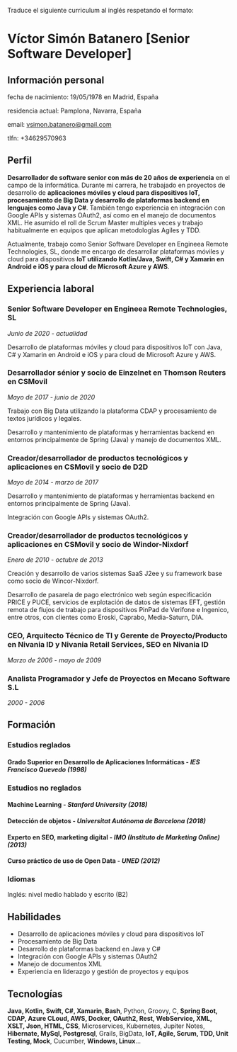 Traduce el siguiente curriculum al inglés respetando el formato:

# Víctor Simón Batanero [Senior Software Developer]
## Información personal
fecha de nacimiento: 19/05/1978 en Madrid, España 

residencia actual: Pamplona, Navarra, España

email: vsimon.batanero@gmail.com 

tlfn: +34629570963

## Perfil
**Desarrollador de software senior con más de 20 años de experiencia** en el campo de la informática. Durante mi carrera, he trabajado en proyectos de desarrollo de **aplicaciones móviles y cloud para dispositivos IoT, procesamiento de Big Data y desarrollo de plataformas backend en lenguajes como Java y C#**. También tengo experiencia en integración con Google APIs y sistemas OAuth2, así como en el manejo de documentos XML. He asumido el roll de Scrum Master multiples veces y trabajo habitualmente en equipos que aplican metodologías Agiles y TDD.

Actualmente, trabajo como Senior Software Developer en Engineea Remote Technologies, SL, donde me encargo de desarrollar plataformas móviles y cloud para dispositivos **IoT utilizando Kotlin/Java, Swift, C# y Xamarin en Android e iOS y para cloud de Microsoft Azure y AWS**.

## Experiencia laboral
### Senior Software Developer en Engineea Remote Technologies, SL
*Junio de 2020 - actualidad*

Desarrollo de plataformas móviles y cloud para dispositivos IoT con Java, C# y Xamarin en Android e iOS y para cloud de Microsoft Azure y AWS.

### Desarrollador sénior y socio de Einzelnet en Thomson Reuters en CSMovil
*Mayo de 2017 - junio de 2020*

Trabajo con Big Data utilizando la plataforma CDAP y procesamiento de textos jurídicos y legales.

Desarrollo y mantenimiento de plataformas y herramientas backend en entornos principalmente de Spring (Java) y manejo de documentos XML.

### Creador/desarrollador de productos tecnológicos y aplicaciones en CSMovil y socio de D2D
*Mayo de 2014 - marzo de 2017*

Desarrollo y mantenimiento de plataformas y herramientas backend en entornos principalmente de Spring (Java).

Integración con Google APIs y sistemas OAuth2.

### Creador/desarrollador de productos tecnológicos y aplicaciones en CSMovil y socio de Windor-Nixdorf
*Enero de 2010 - octubre de 2013*

Creación y desarrollo de varios sistemas SaaS J2ee y su framework base como socio de Wincor-Nixdorf.

Desarrollo de pasarela de pago electrónico web según especificación PRICE y PUCE, servicios de explotación de datos de sistemas EFT, gestión remota de flujos de trabajo para dispositivos PinPad de Verifone e Ingenico, entre otros, con clientes como Eroski, Caprabo, Media-Saturn, DIA.

### CEO, Arquitecto Técnico de TI y Gerente de Proyecto/Producto en Nivania ID y Nivania Retail Services, SEO en Nivania ID
*Marzo de 2006 - mayo de 2009*

### Analista Programador y Jefe de Proyectos en Mecano Software S.L
*2000 - 2006*

## Formación

### Estudios reglados

#### Grado Superior en Desarrollo de Aplicaciones Informáticas - *IES Francisco Quevedo (1998)*
### Estudios no reglados
#### Machine Learning - *Stanford University (2018)*
#### Detección de objetos - *Universitat Autónoma de Barcelona (2018)* 
#### Experto en SEO, marketing digital - *IMO (Instituto de Marketing Online) (2013)*
#### Curso práctico de uso de Open Data - *UNED (2012)*

### Idiomas
Inglés: nivel medio hablado y escrito (B2)

## Habilidades
* Desarrollo de aplicaciones móviles y cloud para dispositivos IoT
* Procesamiento de Big Data
* Desarrollo de plataformas backend en Java y C#
* Integración con Google APIs y sistemas OAuth2
* Manejo de documentos XML
* Experiencia en liderazgo y gestión de proyectos y equipos

## Tecnologías
**Java, Kotlin, Swift, C#, Xamarin, Bash**, Python, Groovy, C, **Spring Boot, CDAP, Azure CLoud, AWS, Docker, OAuth2, Rest, WebService, XML, XSLT, Json, HTML, CSS**, Microservices, Kubernetes, Jupiter Notes, **Hibernate, MySql, Postgresql**, Grails, BigData, **IoT, Agile, Scrum, TDD, Unit Testing, Mock**, Cucumber, **Windows, Linux**...


